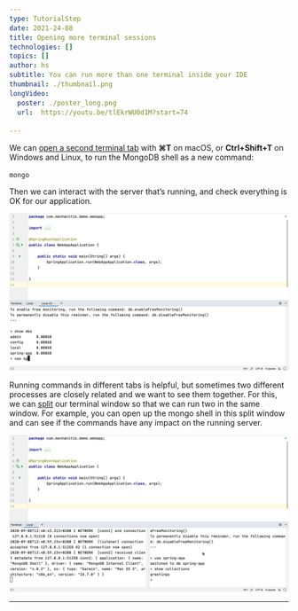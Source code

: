 ```yaml
---
type: TutorialStep
date: 2021-24-08
title: Opening more terminal sessions 
technologies: []
topics: []
author: hs
subtitle: You can run more than one terminal inside your IDE
thumbnail: ./thumbnail.png
longVideo:
  poster: ./poster_long.png
  url:  https://youtu.be/tlEkrWU0d1M?start=74

---
```

We can [open a second terminal tab](https://www.jetbrains.com/help/idea/terminal-emulator.html#new_session) with **⌘T** on macOS, or **Ctrl+Shift+T** on Windows and Linux, to run the MongoDB shell as a new command:

`mongo`

Then we can interact with the server that’s running, and check everything is OK for our application.

![Multiple MongoDB Shell](mulitple-mongo-shell.png)

Running commands in different tabs is helpful, but sometimes two different processes are closely related and we want to see them together. For this, we can [split](https://www.jetbrains.com/help/idea/using-code-editor.html#split_screen) our terminal window so that we can run two in the same window. For example, you can open up the mongo shell in this split window and can see if the commands have any impact on the running server.

![Split Terminal View](split-terminal-view.png)

---

